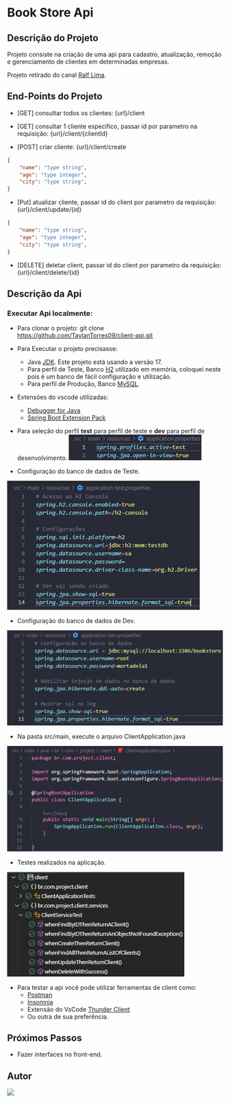 # Book Store Api

## Descrição do Projeto

Projeto consiste na criação de uma api para cadastro, atualização, remoção e gerenciamento de clientes em determinadas empresas.

Projeto retirado do canal [Ralf Lima](https://www.youtube.com/playlist?list=PLWXw8Gu52TRLR24HGjSiVrE5MrkU5tWX-).

## End-Points do Projeto

- [GET] consultar todos os clientes: {url}/client

- [GET] consultar 1 cliente especifico, passar id por parametro na requisição: {url}/client/{clientId}

- [POST] criar cliente: {url}/client/create
``` Json Body
{
    "name": "type string",
    "age": "type integer",
    "city": "type string",
}
```

- [Put] atualizar cliente, passar id do client por parametro da requisição: {url}/client/update/{id}
``` Json Body
{
    "name": "type string",
    "age": "type integer",
    "city": "type string",
}
```

- [DELETE] deletar client, passar id do client por parametro da requisição: {url}/client/delete/{id}

## Descrição da Api
### Executar Api localmente:
- Para clonar o projeto: git clone https://github.com/TaylanTorres09/client-api.git
- Para Executar o projeto precisasse:
    - Java [JDK](https://www.oracle.com/java/technologies/downloads/#java17). Este projeto está usando a versão 17.
    - Para perfil de Teste, Banco [H2](https://www.h2database.com/html/main.html) utilizado em memória, coloquei neste pois é um banco de fácil configuração e utilização.
    - Para perfil de Produção, Banco [MySQL](https://www.mysql.com/products/workbench/).

- Extensões do vscode utilizadas:
    - [Debugger for Java](https://marketplace.visualstudio.com/items?itemName=redhat.java)
    - [Spring Boot Extension Pack](https://marketplace.visualstudio.com/items?itemName=Pivotal.vscode-boot-dev-pack)

- Para seleção do perfil **test** para perfil de teste e **dev** para perfil de desenvolvimento.
![ApplicationProperties](README_IMG/application.properties.png)

- Configuração do banco de dados de Teste.

![ApplicationProperties](README_IMG/application-test.properties.png)

- Configuração do banco de dados de Dev.

![ApplicationProperties](README_IMG/application-dev.properties.png)

- Na pasta src/main, execute o arquivo ClientApplication.java

![BookstoreApplication](README_IMG/ClientApplication.png)

- Testes realizados na aplicação.

![Test](README_IMG/test.png)

- Para testar a api você pode utilizar ferramentas de client como:
    - [Postman](https://www.postman.com/)
    - [Insomnia](https://insomnia.rest/download)
    - Extensão do VsCode [Thunder Client](https://marketplace.visualstudio.com/items?itemName=rangav.vscode-thunder-client)
    - Ou outra de sua preferência.

## Próximos Passos
- Fazer interfaces no front-end.
## Autor
<a href="https://www.linkedin.com/in/taylan-torres" target="_blank"><img src="https://img.shields.io/badge/-LinkedIn-%230077B5?style=for-the-badge&logo=linkedin&logoColor=white" target="_blank"></a> 